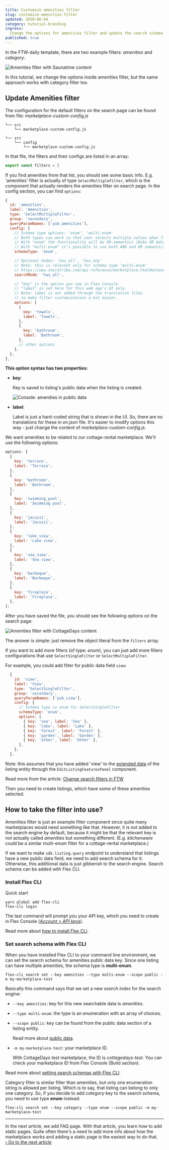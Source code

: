 ```yaml
---
title: Customize amenities filter
slug: customize-amenities-filter
updated: 2020-06-04
category: tutorial-branding
ingress:
  Change the options for amenities filter and update the search schema.
published: true
---
```


In the FTW-daily template, there are two example filters: _amenities_
and _category_.

![Amenities filter with Saunatime content](./default-amenities-filter.png)

In this tutorial, we change the options inside amenities filter, but the
same approach works with category filter too.

## Update Amenities filter

The configuration for the default filters on the search page can be
found from file: _marketplace-custom-config.js_

```shell
└── src
    └── marketplace-custom-config.js
```

<extrainfo title="FTW-product has moved config files into a different location">

```shell
└── src
    └── config
        └── marketplace-custom-config.js
```

</extrainfo>

In that file, the filters and their configs are listed in an array:

```js
export const filters = [
```

If you find amenities from that list, you should see some basic info.
E.g. 'amenities' filter is actually of type `SelectMultipleFilter`,
which is the component that actually renders the amenities filter on
search page. In the config section, you can find `options`:

```js
{
  id: 'amenities',
  label: 'Amenities',
  type: 'SelectMultipleFilter',
  group: 'secondary',
  queryParamNames: ['pub_amenities'],
  config: {
    // Schema type options: 'enum', 'multi-enum'
    // Both types can work so that user selects multiple values when filtering search results.
    // With "enum" the functionality will be OR-semantics (Nike OR Adidas OR Salomon)
    // With "multi-enum" it's possible to use both AND and OR semantics with searchMode config.
    schemaType: 'enum',

    // Optional modes: 'has_all', 'has_any'
    // Note: this is relevant only for schema type 'multi-enum'
    // https://www.sharetribe.com/api-reference/marketplace.html#extended-data-filtering
    searchMode: 'has_all',

    // "key" is the option you see in Flex Console.
    // "label" is set here for this web app's UI only.
    // Note: label is not added through the translation files
    // to make filter customizations a bit easier.
    options: [
      {
        key: 'towels',
        label: 'Towels',
      },
      {
        key: 'bathroom',
        label: 'Bathroom',
      },
      // other options
    ],
  },
},
```

**This _option_ syntax has two properties:**

- **key**:

  Key is saved to listing's public data when the listing is created.

  ![Console: amenities in public data](./console-amenities-public-data.png)

- **label**:

  Label is just a hard-coded string that is shown in the UI. So, there
  are no translations for these in _en.json_ file. It's easier to modify
  options this way - just change the content of
  _marketplace-custom-config.js_.

We want amenities to be related to our cottage-rental marketplace. We'll
use the following options:

```js
options: [
  {
    key: 'terrace',
    label: 'Terrace',
  },
  {
    key: 'bathroom',
    label: 'Bathroom',
  },
  {
    key: 'swimming_pool',
    label: 'Swimming pool',
  },
  {
    key: 'jacuzzi',
    label: 'Jacuzzi',
  },
  {
    key: 'lake_view',
    label: 'Lake view',
  },
  {
    key: 'sea_view',
    label: 'Sea view',
  },
  {
    key: 'barbeque',
    label: 'Barbeque',
  },
  {
    key: 'fireplace',
    label: 'Fireplace',
  },
];
```

After you have saved the file, you should see the following options on
the search page:

![Amenities filter with CottageDays content](./updated-amenities-filter.png)

<extrainfo title="Extra: how to remove Amenities filter?">

The answer is simple: just remove the object literal from the `filters`
array.

If you want to add more filters (of type: _enum_), you can just add more
filters configurations that use `SelectSingleFilter` or
`SelectMultipleFilter`.

For example, you could add filter for public data field `view`:

```js
  {
    id: 'view',
    label: 'View',
    type: 'SelectSingleFilter',
    group: 'secondary',
    queryParamNames: ['pub_view'],
    config: {
      // Schema type is enum for SelectSingleFilter
      schemaType: 'enum',
      options: [
        { key: 'sea', label: 'Sea' },
        { key: 'lake', label: 'Lake' },
        { key: 'forest', label: 'Forest' },
        { key: 'garden', label: 'Garden' },
        { key: 'other', label: 'Other' },
      ],
    },
  },
```

Note: this assumes that you have added 'view' to the
[extended data](https://www.sharetribe.com/docs/references/extended-data/)
of the listing entity through the `EditListingFeaturesPanel` component.

Read more from the article:
[Change search filters in FTW](/cookbook-search/change-search-filters-in-ftw/)

</extrainfo>

Then you need to create listings, which have some of these amenities
selected.

## How to take the filter into use?

Amenities filter is just an example filter component since quite many
marketplaces would need something like that. However, it is not added to
the search engine by default, because it might be that the relevant key
is not actually called _amenities_ but something different. (E.g.
_kitchenware_ could be a similar multi-enum filter for a cottage-rental
marketplace.)

If we want to make `sdk.listing.query` endpoint to understand that
listings have a new public data field, we need to add search schema for
it. Otherwise, this additional data is just gibberish to the search
engine. Search schema can be added with Flex CLI.

### Install Flex CLI

Quick start

```shell
yarn global add flex-cli
flex-cli login
```

The last command will prompt you your API key, which you need to create
in Flex Console
(_[Account > API keys](https://flex-console.sharetribe.com/api-keys)_).

Read more about
[how to install Flex CLI](/flex-cli/getting-started-with-flex-cli/).

### Set search schema with Flex CLI

When you have installed Flex CLI to your command line environment, we
can set the search schema for amenities public data key. Since one
listing can have multiple amenities, the schema type is **multi-enum**.

```shell
flex-cli search set --key amenities --type multi-enum --scope public -m my-marketplace-test
```

Basically this command says that we set a new _search index_ for the
search engine:

- `--key amenities`: key for this new searchable data is _amenities_.
- `--type multi-enum`: the type is an enumeration with an array of
  choices.
- `--scope public`: key can be found from the public data section of a
  listing entity.

  Read more about [public data](/references/extended-data/).

- `-m my-marketplace-test`: your marketplace ID.

  With CottageDays test marketplace, the ID is _cottagedays-test_. You
  can check your marketplace ID from Flex Console (Build section).

Read more about
[setting search schemas with Flex CLI](/flex-cli/manage-search-schemas-with-flex-cli/).

<extrainfo title="Extra: what about category filter?">

Category filter is similar filter than amenities, but only one
enumeration string is allowed per listing. Which is to say, that listing
can belong to only one category. So, if you decide to add _category_ key
to the search schema, you need to use type **enum** instead:

```shell
flex-cli search set --key category --type enum --scope public -m my-marketplace-test
```

</extrainfo>

---

In the next article, we add FAQ page. With that article, you learn how
to add static pages. Quite often there's a need to add more info about
how the marketplace works and adding a static page is the easiest way to
do that. <br />
[› Go to the next article](/tutorial-branding/add-faq-page/)
